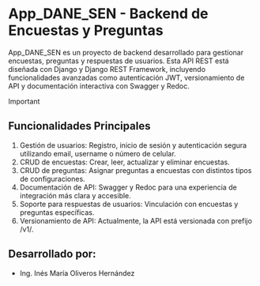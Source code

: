 # App_DANE_SEN - Backend de Encuestas y Preguntas

App_DANE_SEN es un proyecto de backend desarrollado para gestionar encuestas, preguntas y respuestas de usuarios. Esta API REST está diseñada con Django y Django REST Framework, incluyendo funcionalidades avanzadas como autenticación JWT, versionamiento de API y documentación interactiva con Swagger y Redoc.

> [!IMPORTANT]
> ## Funcionalidades Principales
1. Gestión de usuarios: Registro, inicio de sesión y autenticación segura utilizando email, username o número de celular.
2. CRUD de encuestas: Crear, leer, actualizar y eliminar encuestas.
3. CRUD de preguntas: Asignar preguntas a encuestas con distintos tipos de configuraciones.
4. Documentación de API: Swagger y Redoc para una experiencia de integración más clara y accesible.
5. Soporte para respuestas de usuarios: Vinculación con encuestas y preguntas específicas.
6. Versionamiento de API: Actualmente, la API está versionada con prefijo /v1/.

## Desarrollado por:
* Ing. Inés María Oliveros Hernández